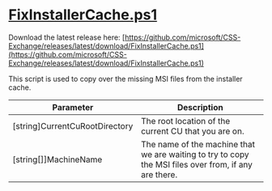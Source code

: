 # [FixInstallerCache.ps1](https://github.com/microsoft/CSS-Exchange/releases/latest/download/FixInstallerCache.ps1)

Download the latest release here: [https://github.com/microsoft/CSS-Exchange/releases/latest/download/FixInstallerCache.ps1](https://github.com/microsoft/CSS-Exchange/releases/latest/download/FixInstallerCache.ps1)

This script is used to copy over the missing MSI files from the installer cache.

Parameter | Description
----------|------------
[string]CurrentCuRootDirectory | The root location of the current CU that you are on.
[string[]]MachineName | The name of the machine that we are waiting to try to copy the MSI files over from, if any are there.

